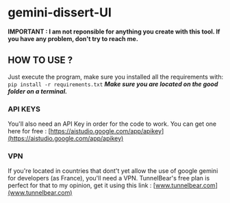 # gemini-dissert-UI
 
**IMPORTANT : I am not reponsible for anything you create with this tool. If you have any problem, don't try to reach me.** 

## HOW TO USE ?
Just execute the program, make sure you installed all the requirements with:
`pip install -r requirements.txt`
***Make sure you are located on the good folder on a terminal.***

### API KEYS
You'll also need an API Key in order for the code to work.
You can get one here for free : [https://aistudio.google.com/app/apikey](https://aistudio.google.com/app/apikey) 

### VPN
If you're located in countries that dont't yet allow the use of google gemini for developers (as France), you'll need a VPN. 
TunnelBear's free plan is perfect for that to my opinion, get it using this link : [www.tunnelbear.com](www.tunnelbear.com) 
